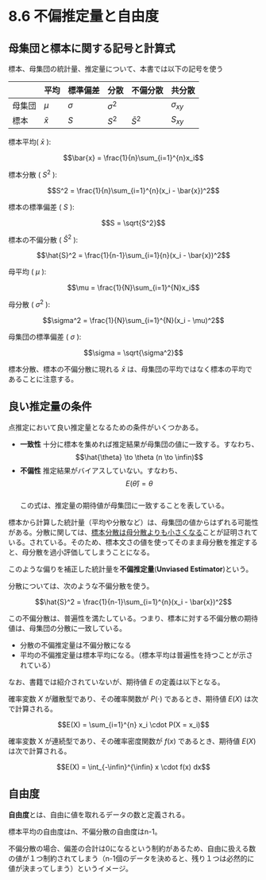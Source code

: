 <script type="text/javascript" async src="https://cdnjs.cloudflare.com/ajax/libs/mathjax/3.2.2/es5/tex-mml-chtml.min.js">
</script>
<script type="text/x-mathjax-config">
 MathJax.Hub.Config({
 tex2jax: {
 inlineMath: [['$', '$'] ],
 displayMath: [ ['$$','$$'], ["\\[","\\]"] ]
 }
 });
</script>

# 8.6 不偏推定量と自由度

## 母集団と標本に関する記号と計算式

標本、母集団の統計量、推定量について、本書では以下の記号を使う

| |平均|標準偏差|分散|不偏分散|共分散
|--|--|-------|---|-------|-----
|母集団| $\mu$ | $\sigma$ | $\sigma^2$ | | $\sigma_{xy}$
|標本|   $\bar{x}$ | $S$ | $S^2$ | $\bar{S}^2$ | $S_{xy}$

標本平均( $\bar{x}$ ):

$$\bar{x} = \frac{1}{n}\sum_{i=1}^{n}x_i$$

標本分散 ( $S^2$ ):

$$S^2 = \frac{1}{n}\sum_{i=1}^{n}(x_i - \bar{x})^2$$

標本の標準偏差 ( $S$ ):

$$S = \sqrt{S^2}$$

標本の不偏分散 ( $\hat{S}^2$ ):

$$\hat{S}^2 = \frac{1}{n-1}\sum_{i=1}{n}(x_i - \bar{x})^2$$

母平均 ( $\mu$ ):

$$\mu = \frac{1}{N}\sum_{i=1}^{N}x_i$$

母分散 ( $\sigma^2$ ):

$$\sigma^2 = \frac{1}{N}\sum_{i=1}^{N}(x_i - \mu)^2$$

母集団の標準偏差 ( $\sigma$ ):

$$\sigma = \sqrt{\sigma^2}$$

標本分散、標本の不偏分散に現れる $\bar{x}$ は、母集団の平均ではなく標本の平均であることに注意する。

## 良い推定量の条件

点推定において良い推定量となるための条件がいくつかある。

- **一致性** 十分に標本を集めれば推定結果が母集団の値に一致する。すなわち、 $$\hat{\theta} \to \theta (n \to \infin)$$
- **不偏性** 推定結果がバイアスしていない。すなわち、 $$E(\hat{\theta}) = \theta$$  
この式は、推定量の期待値が母集団に一致することを表している。

標本から計算した統計量（平均や分散など）は、母集団の値からはずれる可能性がある。分散に関しては、<u>標本分散は母分散よりも小さくなる</u>ことが証明されている。されている。そのため、標本文さの値を使ってそのまま母分散を推定すると、母分散を過小評価してしまうことになる。

このような偏りを補正した統計量を**不偏推定量**(**Unviased Estimator**)という。

分散については、次のような不偏分散を使う。

$$\hat{S}^2 = \frac{1}{n-1}\sum_{i=1}^{n}(x_i - \bar{x})^2$$

この不偏分散は、普遍性を満たしている。つまり、標本に対する不偏分散の期待値は、母集団の分散に一致している。

- 分散の不偏推定量は不偏分散になる
- 平均の不偏推定量は標本平均になる。（標本平均は普遍性を持つことが示されている）


なお、書籍では紹介されていないが、期待値 $E$ の定義は以下となる。

確率変数 $X$ が離散型であり、その確率関数が $P(\cdot)$ であるとき、期待値 $E(X)$ は次で計算される。

$$E(X) = \sum_{i=1}^{n} x_i \cdot P(X = x_i)$$

確率変数 X が連続型であり、その確率密度関数が $f(x)$ であるとき、期待値 $E(X)$ は次で計算される。

$$E(X) = \int_{-\infin}^{\infin} x \cdot f(x) dx$$

## 自由度

**自由度**とは、自由に値を取れるデータの数と定義される。

標本平均の自由度はn、不偏分散の自由度はn-1。

不偏分散の場合、偏差の合計は0になるという制約があるため、自由に扱える数の値が１つ制約されてしまう（n-1個のデータを決めると、残り１つは必然的に値が決まってしまう）というイメージ。


